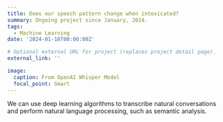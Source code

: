 ```yaml
---
title: Does our speech pattern change when intoxicated?
summary: Ongoing project since January, 2024.
tags:
  - Machine Learning
date: '2024-01-18T00:00:00Z'

# Optional external URL for project (replaces project detail page).
external_link: ''

image:
  caption: From OpenAI Whisper Model
  focal_point: Smart
---
```


We can use deep learning algorithms to transcribe natural conversations and perform natural language processing, such as semantic analysis.
